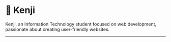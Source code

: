 # 👾 Kenji

Kenji, an Information Technology student focused on web development, passionate about creating user-friendly websites.


---
